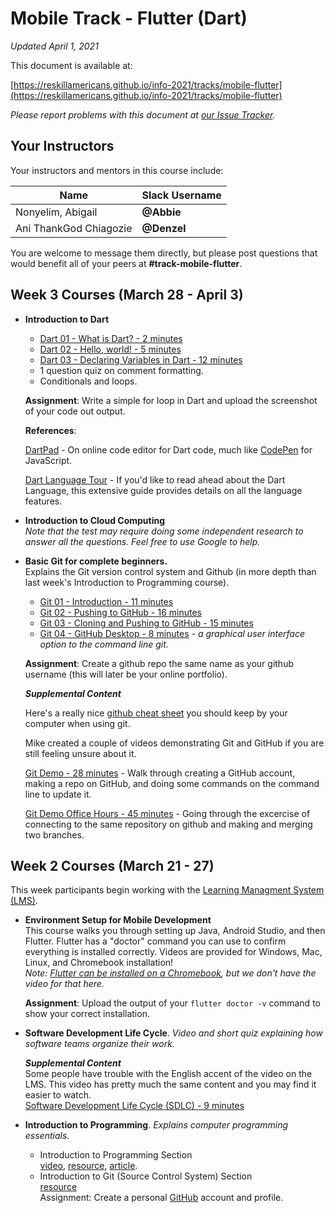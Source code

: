 # Mobile Track - Flutter (Dart)

*Updated April 1, 2021*

This document is available at:

[https://reskillamericans.github.io/info-2021/tracks/mobile-flutter](https://reskillamericans.github.io/info-2021/tracks/mobile-flutter)

*Please report problems with this document at
[our Issue Tracker](https://github.com/reskillamericans/info-2021/issues/new?title=mobile-flutter:).*

## Your Instructors

Your instructors and mentors in this course include:

<table>
<thead>
<tr>
<th>Name</th>
<th>Slack Username</th>
</tr>
</thead>
<tbody>
<tr>
<td>Nonyelim, Abigail</td>
<td><strong>@Abbie</strong></td>
</tr>
<tr>
<td>Ani ThankGod Chiagozie</td>
<td><strong>@Denzel</strong></td>
</tr>
</tbody>
</table>

You are welcome to message them directly, but please post questions that would
benefit all of your peers at **#track-mobile-flutter**.

## Week 3 Courses (March 28 - April 3)

- **Introduction to Dart**<br>
  - [Dart 01 - What is Dart? - 2 minutes](https://youtu.be/EJ6bRzjNM9g)
  - [Dart 02 - Hello, world! - 5 minutes](https://youtu.be/bvIOhfYvD0c)
  - [Dart 03 - Declaring Variables in Dart - 12 minutes](https://youtu.be/nOJ8I8S_SFU)
  - 1 question quiz on comment formatting.
  - Conditionals and loops.

  **Assignment**: Write a simple for loop in Dart and upload the screenshot of your code out output.

  **References**:

  [DartPad](https://dartpad.dartlang.org/) - On online code editor for Dart code, much like [CodePen](https://codepen.io) for JavaScript.
  
  [Dart Language Tour](https://dart.dev/guides/language/language-tour) - If you'd like to read ahead about the Dart Language, this extensive guide provides details on all the language features.

- **Introduction to Cloud Computing**<br>
  *Note that the test may require doing some independent research
  to answer all the questions.  Feel free to use Google to help.*
- **Basic Git for complete beginners.**<br>
  Explains the Git version control system and Github (in more depth
  than last week's Introduction to Programming course).
  - [Git 01 - Introduction - 11 minutes](https://youtu.be/dI_CUlVKrFw)
  - [Git 02 - Pushing to GitHub - 16 minutes](https://youtu.be/0FaJF4t5Kfo)
  - [Git 03 - Cloning and Pushing to GitHub - 15 minutes](https://youtu.be/2chNGl5RGy4)
  - [Git 04 - GitHub Desktop - 8 minutes](https://youtu.be/YUkoy0PlTFQ) - *a graphical user interface option to the command line git.*

  **Assignment**: Create a github repo the same name as your github username (this will later be your online portfolio).

  ***Supplemental Content***

  Here's a really nice [github cheat sheet](../cheat-sheets/github-git-cheat-sheet.pdf) you should keep by your computer when using git.

  Mike created a couple of videos demonstrating Git and GitHub if you are still feeling unsure about it.

  [Git Demo - 28 minutes](https://youtu.be/RjGRfYAesFw) - Walk through creating a GitHub account, making a repo on GitHub, and doing some commands on the command line to update it.

  [Git Demo Office Hours - 45 minutes](https://www.youtube.com/watch?v=7zXiwnwde9g) - Going through the excercise of connecting to the same repository on github and making and merging two branches.

## Week 2 Courses (March 21 - 27)

This week participants begin working with the [Learning Managment System (LMS)](https://reskillamericans.us).

- **Environment Setup for Mobile Development**<br>
  This course walks you through setting up Java, Android Studio, and then Flutter.  Flutter has a "doctor" command you can use to confirm everything
  is installed correctly.  Videos are provided for Windows, Mac, Linux, and
  Chromebook installation!<br>
  *Note:
  [Flutter can be installed on a Chromebook](https://flutter.dev/docs/get-started/install/chromeos),
  but we don't have the video for that here.*

  **Assignment**: Upload the output of your `flutter doctor -v` command to show your correct installation.
- **Software Development Life Cycle**. *Video and short quiz explaining how software teams organize their work.*

  ***Supplemental Content***<br>
  Some people have trouble with the English accent of the video on the LMS.  This video has pretty much the same content and you may find it easier to watch.<br>
  [Software Development Life Cycle (SDLC) - 9 minutes](https://youtu.be/i-QyW8D3ei0)
- **Introduction to Programming**.  *Explains computer programming essentials.*
  - Introduction to Programming Section<br>
    [video](https://youtu.be/zOjov-2OZ0E), [resource](https://github.com/microsoft/Web-Dev-For-Beginners/tree/main/1-getting-started-lessons/1-intro-to-programming-languages), [article](https://www.freecodecamp.org/news/beginners-roadmap-web-development/).
  - Introduction to Git (Source Control System) Section<br>
    [resource](https://github.com/microsoft/Web-Dev-For-Beginners/tree/main/1-getting-started-lessons/2-github-basics)<br>
  Assignment: Create a personal [GitHub](https://github.com/) account and profile.
